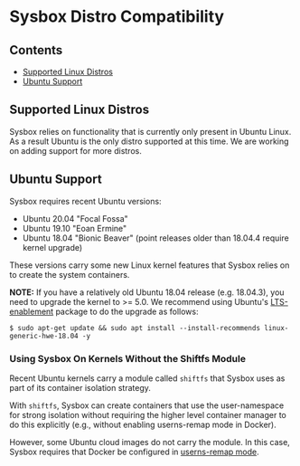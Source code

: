 # Sysbox Distro Compatibility

## Contents

-   [Supported Linux Distros](#supported-linux-distros)
-   [Ubuntu Support](#ubuntu-support)

## Supported Linux Distros

Sysbox relies on functionality that is currently only present in Ubuntu Linux.
As a result Ubuntu is the only distro supported at this time. We are working
on adding support for more distros.

## Ubuntu Support

Sysbox requires recent Ubuntu versions:

-   Ubuntu 20.04 "Focal Fossa"
-   Ubuntu 19.10 "Eoan Ermine"
-   Ubuntu 18.04 "Bionic Beaver" (point releases older than 18.04.4 require kernel upgrade)

These versions carry some new Linux kernel features that Sysbox relies on to
create the system containers.

**NOTE:** If you have a relatively old Ubuntu 18.04 release (e.g. 18.04.3), you need to upgrade the kernel to >= 5.0.
We recommend using Ubuntu's [LTS-enablement](https://wiki.ubuntu.com/Kernel/LTSEnablementStack)
package to do the upgrade as follows:

```console
$ sudo apt-get update && sudo apt install --install-recommends linux-generic-hwe-18.04 -y
```

### Using Sysbox On Kernels Without the Shiftfs Module

Recent Ubuntu kernels carry a module called `shiftfs` that Sysbox uses as part
of its container isolation strategy.

With `shiftfs`, Sysbox can create containers that use the user-namespace for
strong isolation without requiring the higher level container manager to do this
explicitly (e.g., without enabling userns-remap mode in Docker).

However, some Ubuntu cloud images do not carry the module. In this case, Sysbox
requires that Docker be configured in [userns-remap mode](https://docs.docker.com/engine/security/userns-remap/).
